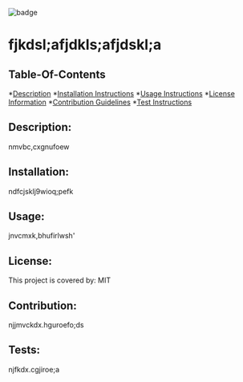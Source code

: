 


  ![badge](https://img.shields.io/badge/license-MIT-red)
  

# fjkdsl;afjdkls;afjdskl;a

## Table-Of-Contents
*[Description](#description)
*[Installation Instructions](#installation)
*[Usage Instructions](#usage)
*[License Information](#license)
*[Contribution Guidelines](#contribution)
*[Test Instructions](#tests)



## Description:
nmvbc,cxgnufoew
## Installation:
ndfcjsklj9wioq;pefk
## Usage:
jnvcmxk,bhufirlwsh'
## License:
This project is covered by: MIT
## Contribution:
njjmvckdx.hguroefo;ds
## Tests:
njfkdx.cgjiroe;a
